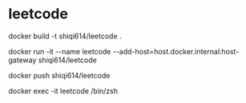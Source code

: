 # leetcode 
docker build -t shiqi614/leetcode .

docker run -it --name leetcode --add-host=host.docker.internal:host-gateway shiqi614/leetcode

docker push shiqi614/leetcode

docker exec -it leetcode /bin/zsh
